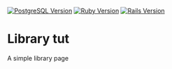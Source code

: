 [![PostgreSQL Version](https://img.shields.io/badge/posgresql-12.3-blue.svg?longCache=true&style=flat-square)](https://www.postgresql.org/download/)
[![Ruby Version](https://img.shields.io/badge/ruby-2.7.1-blue.svg?longCache=true&style=flat-square)](https://www.ruby-lang.org/en/downloads/)
[![Rails Version](https://img.shields.io/badge/rails-6.0.3-blue.svg?longCache=true&style=flat-square)](https://weblog.rubyonrails.org/2020/5/6/Rails-6-0-3-has-been-released/)

# Library tut

A simple library page
